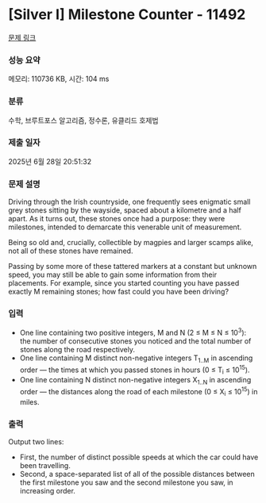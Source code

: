 # [Silver I] Milestone Counter - 11492 

[문제 링크](https://www.acmicpc.net/problem/11492) 

### 성능 요약

메모리: 110736 KB, 시간: 104 ms

### 분류

수학, 브루트포스 알고리즘, 정수론, 유클리드 호제법

### 제출 일자

2025년 6월 28일 20:51:32

### 문제 설명

<p>Driving through the Irish countryside, one frequently sees enigmatic small grey stones sitting by the wayside, spaced about a kilometre and a half apart. As it turns out, these stones once had a purpose: they were milestones, intended to demarcate this venerable unit of measurement.</p>

<p>Being so old and, crucially, collectible by magpies and larger scamps alike, not all of these stones have remained.</p>

<p>Passing by some more of these tattered markers at a constant but unknown speed, you may still be able to gain some information from their placements. For example, since you started counting you have passed exactly M remaining stones; how fast could you have been driving?</p>

### 입력 

 <ul>
	<li>One line containing two positive integers, M and N (2 ≤ M ≤ N ≤ 10<sup>3</sup>): the number of consecutive stones you noticed and the total number of stones along the road respectively.</li>
	<li>One line containing M distinct non-negative integers T<sub>1..M</sub> in ascending order — the times at which you passed stones in hours (0 ≤ T<sub>i</sub> ≤ 10<sup>15</sup>).</li>
	<li>One line containing N distinct non-negative integers X<sub>1..N</sub> in ascending order — the distances along the road of each milestone (0 ≤ X<sub>i</sub> ≤ 10<sup>15</sup>) in miles.</li>
</ul>

### 출력 

 <p>Output two lines:</p>

<ul>
	<li>First, the number of distinct possible speeds at which the car could have been travelling.</li>
	<li>Second, a space-separated list of all of the possible distances between the first milestone you saw and the second milestone you saw, in increasing order.</li>
</ul>

